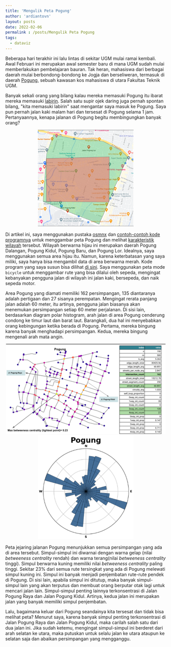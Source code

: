 ```yaml
---
title: 'Mengulik Peta Pogung'
author: 'ardiantovn'
layout: posts
date: 2022-02-06
permalink : /posts/Mengulik Peta Pogung
tags:
  - dataviz
---
```


Beberapa hari terakhir ini lalu lintas di sekitar UGM mulai ramai kembali. Awal Februari ini merupakan awal semester baru di mana UGM sudah mulai memberlakukan pembelajaran bauran. Tak heran, mahasiswa dari berbagai daerah mulai berbondong-bondong ke Jogja dan berseliweran, termasuk di daerah [Pogung](https://www.google.com/maps/search/pogung/@-7.7586339,110.3725765,16z), sebuah kawasan kos mahasiswa di utara Fakultas Teknik UGM. 

Banyak sekali orang yang bilang kalau mereka memasuki Pogung itu ibarat mereka memasuki [labirin](https://mojok.co/liputan/susul/pogung-labirin-yang-membuat-bingung-dan-teori-belok-kanan/). Salah satu supir ojek daring juga pernah spontan bilang, "kita memasuki labirin" saat mengantar saya masuk ke Pogung. Saya pun pernah jalan kaki malam hari dan tersesat di Pogung selama 1 jam. Pertanyaannya, kenapa jalanan di Pogung begitu membingungkan banyak orang? 

<p align="center">
  <img src="/assets/pogung/pogung_area.png" alt="Area Pogung" width="300"/>
</p>

Di artikel ini, saya menggunakan pustaka [osmnx](https://github.com/gboeing/osmnx) dan [contoh-contoh kode programnya](https://github.com/gboeing/osmnx-examples/tree/main/notebooks) untuk menggambar peta Pogung dan melihat [karakteristik wilayah](https://geoffboeing.com/publications/osmnx-complex-street-networks/) tersebut. Wilayah berwarna hijau ini merupakan daerah Pogung Dalangan, Pogung Kidul, Pogung Baru, dan Pogung Lor. Idealnya, saya menggunakan semua area hijau itu. Namun, karena keterbatasan yang saya miliki, saya hanya bisa mengambil data di area berwarna merah. Kode program yang saya susun bisa dilihat [di sini](https://github.com/ardiantovn/map_exploration). Saya menggunakan peta mode ```bicycle``` untuk menggambar rute yang bisa dilalui oleh sepeda, mengingat kebanyakan pengguna jalan di wilayah ini jalan kaki, bersepeda, dan naik sepeda motor.


Area Pogung yang diamati memiliki 162 persimpangan, 135 diantaranya adalah pertigaan dan 27 sisanya perempatan. Mengingat rerata panjang jalan adalah 60 meter, itu artinya, pengguna jalan biasanya akan menemukan persimpangan setiap 60 meter perjalanan. Di sisi lain, berdasarkan diagram polar histogram, arah jalan di area Pogung cenderung condong ke timur laut dan barat laut. Barangkali, dua hal ini menyebabkan orang kebingungan ketika berada di Pogung. Pertama, mereka bingung karena banyak menghadapi persimpangan. Kedua, mereka bingung mengenali arah mata angin.

<p align="center">
  <img src="/assets/pogung/pogung_stat.png" alt="Jejaring Jalan di Pogung" width="500"/>
  <img src="/assets/pogung/pogung_orientation.png" alt="Arah Jalan di Pogung" width="300"/>
</p>
 

Peta jejaring jalanan Pogung menunjukkan semua persimpangan yang ada di area tersebut. Simpul-simpul ini diwarnai dengan warna gelap (nilai _betweeness centrality_ rendah) dan warna terang(nilai _betweeness centrality_ tinggi).  Simpul berwarna kuning memiliki nilai _betweeness centrality_ paling tinggi. Sekitar 23% dari semua rute tersingkat yang ada di Pogung melewati simpul kuning ini. Simpul ini banyak menjadi penjembatan rute-rute pendek di Pogung. Di sisi lain, apabila simpul ini ditutup, maka banyak simpul-simpul lain yang akan terputus dan membuat orang berputar otak lagi untuk mencari jalan lain. Simpul-simpul penting lainnya terkonsentrasi di Jalan Pogung Raya dan Jalan Pogung Kidul. Artinya, kedua jalan ini merupakan jalan yang banyak memiliki simpul penjembatan. 

Lalu, bagaimana keluar dari Pogung seandainya kita tersesat dan tidak bisa melihat peta? Menurut saya, karena banyak simpul penting terkonsentrasi di Jalan Pogung Raya dan Jalan Pogung Kidul, maka carilah salah satu dari dua jalan ini. Jika sudah ketemu, mengingat simpul-simpul ini berderet dari arah selatan ke utara, maka putuskan untuk selalu jalan ke utara ataupun ke selatan saja dan abaikan persimpangan yang mengganggu.
